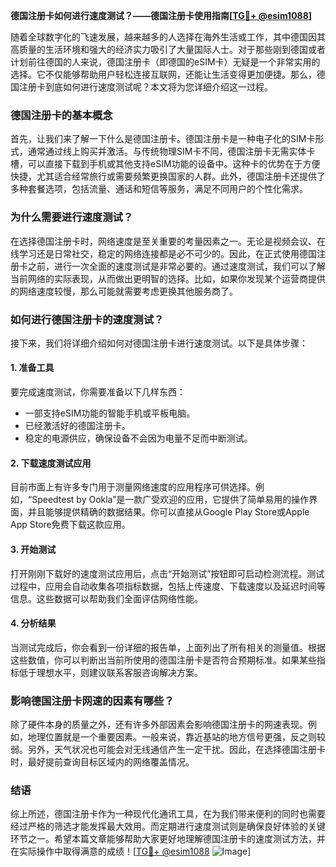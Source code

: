 **德国注册卡如何进行速度测试？——德国注册卡使用指南[[TG💪+ @esim1088](https://t.me/s/esim1088)]**

随着全球数字化的飞速发展，越来越多的人选择在海外生活或工作，其中德国因其高质量的生活环境和强大的经济实力吸引了大量国际人士。对于那些刚到德国或者计划前往德国的人来说，德国注册卡（即德国的eSIM卡）无疑是一个非常实用的选择。它不仅能够帮助用户轻松连接互联网，还能让生活变得更加便捷。那么，德国注册卡到底如何进行速度测试呢？本文将为您详细介绍这一过程。

### 德国注册卡的基本概念

首先，让我们来了解一下什么是德国注册卡。德国注册卡是一种电子化的SIM卡形式，通常通过线上购买并激活。与传统物理SIM卡不同，德国注册卡无需实体卡槽，可以直接下载到手机或其他支持eSIM功能的设备中。这种卡的优势在于方便快捷，尤其适合经常旅行或需要频繁更换国家的人群。此外，德国注册卡还提供了多种套餐选项，包括流量、通话和短信等服务，满足不同用户的个性化需求。

### 为什么需要进行速度测试？

在选择德国注册卡时，网络速度是至关重要的考量因素之一。无论是视频会议、在线学习还是日常社交，稳定的网络连接都是必不可少的。因此，在正式使用德国注册卡之前，进行一次全面的速度测试是非常必要的。通过速度测试，我们可以了解当前网络的实际表现，从而做出更明智的选择。比如，如果你发现某个运营商提供的网络速度较慢，那么可能就需要考虑更换其他服务商了。

### 如何进行德国注册卡的速度测试？

接下来，我们将详细介绍如何对德国注册卡进行速度测试。以下是具体步骤：

#### 1. 准备工具

要完成速度测试，你需要准备以下几样东西：
- 一部支持eSIM功能的智能手机或平板电脑。
- 已经激活好的德国注册卡。
- 稳定的电源供应，确保设备不会因为电量不足而中断测试。

#### 2. 下载速度测试应用

目前市面上有许多专门用于测量网络速度的应用程序可供选择。例如，“Speedtest by Ookla”是一款广受欢迎的应用，它提供了简单易用的操作界面，并且能够提供精确的数据结果。你可以直接从Google Play Store或Apple App Store免费下载这款应用。

#### 3. 开始测试

打开刚刚下载好的速度测试应用后，点击“开始测试”按钮即可启动检测流程。测试过程中，应用会自动收集各项指标数据，包括上传速度、下载速度以及延迟时间等信息。这些数据可以帮助我们全面评估网络性能。

#### 4. 分析结果

当测试完成后，你会看到一份详细的报告单，上面列出了所有相关的测量值。根据这些数值，你可以判断出当前所使用的德国注册卡是否符合预期标准。如果某些指标低于理想水平，则建议联系客服咨询解决方案。

### 影响德国注册卡网速的因素有哪些？

除了硬件本身的质量之外，还有许多外部因素会影响德国注册卡的网速表现。例如，地理位置就是一个重要因素。一般来说，靠近基站的地方信号更强，反之则较弱。另外，天气状况也可能会对无线通信产生一定干扰。因此，在选择德国注册卡时，最好提前查询目标区域内的网络覆盖情况。

### 结语

综上所述，德国注册卡作为一种现代化通讯工具，在为我们带来便利的同时也需要经过严格的筛选才能发挥最大效用。而定期进行速度测试则是确保良好体验的关键环节之一。希望本篇文章能够帮助大家更好地理解德国注册卡的速度测试方法，并在实际操作中取得满意的成绩！[[TG💪+ @esim1088](https://t.me/s/esim1088) ![Image](https://i.postimg.cc/4NQfJmqS/Snipaste-2025-05-13-00-14-12.png)]